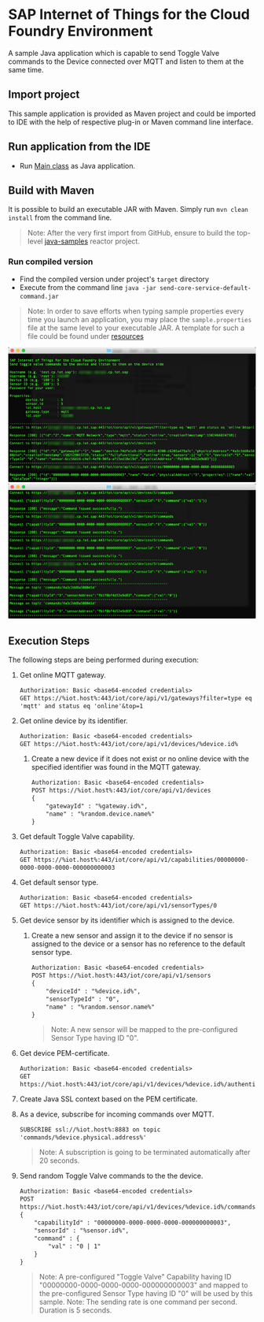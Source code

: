# SAP Internet of Things for the Cloud Foundry Environment
A sample Java application which is capable to send Toggle Valve commands to the Device connected over MQTT and listen to them at the same time. 

## Import project
This sample application is provided as Maven project and could be imported to IDE with the help of respective plug-in or Maven command line interface.

## Run application from the IDE
- Run [Main class](src/main/java/sample/Main.java) as Java application.

## Build with Maven
It is possible to build an executable JAR with Maven. Simply run `mvn clean install` from the command line.

>Note: After the very first import from GitHub, ensure to build the top-level [java-samples](../) reactor project.

### Run compiled version
- Find the compiled version under project's `target` directory
- Execute from the command line `java -jar send-core-service-default-command.jar`

>Note: In order to save efforts when typing sample properties every time you launch an application, you may place the `sample.properties` file at the same level to your executable JAR. A template for such a file could be found under [resources](src/main/resources/sample.properties)

![In Action](src/main/resources/send-core-service-default-command_0.jpg "In Action")
![In Action](src/main/resources/send-core-service-default-command_1.jpg "In Action")

## Execution Steps
The following steps are being performed during execution:

1. Get online MQTT gateway.
    ```
    Authorization: Basic <base64-encoded credentials>
    GET https://%iot.host%:443/iot/core/api/v1/gateways?filter=type eq 'mqtt' and status eq 'online'&top=1
    ```
2. Get online device by its identifier.
    ```
    Authorization: Basic <base64-encoded credentials>
    GET https://%iot.host%:443/iot/core/api/v1/devices/%device.id%
    ```
	1. Create a new device if it does not exist or no online device with the specified identifier was found in the MQTT gateway.
	    ```
	    Authorization: Basic <base64-encoded credentials>
	    POST https://%iot.host%:443/iot/core/api/v1/devices  
	    {
		    "gatewayId" : "%gateway.id%",
		    "name" : "%random.device.name%"
	    }
	    ```
3. Get default Toggle Valve capability.
    ```
    Authorization: Basic <base64-encoded credentials>
    GET https://%iot.host%:443/iot/core/api/v1/capabilities/00000000-0000-0000-0000-000000000003
    ```
4. Get default sensor type.
    ```
    Authorization: Basic <base64-encoded credentials>
    GET https://%iot.host%:443/iot/core/api/v1/sensorTypes/0
    ```
5. Get device sensor by its identifier which is assigned to the device.
	1. Create a new sensor and assign it to the device if no sensor is assigned to the device or a sensor has no reference to the default sensor type.
	    ```
	    Authorization: Basic <base64-encoded credentials>
	    POST https://%iot.host%:443/iot/core/api/v1/sensors  
	    {
		    "deviceId" : "%device.id%",
		    "sensorTypeId" : "0",
		    "name" : "%random.sensor.name%"
	    }
	    ```
	    >Note: A new sensor will be mapped to the pre-configured Sensor Type having ID "0".
6. Get device PEM-certificate.
    ```
    Authorization: Basic <base64-encoded credentials>
    GET https://%iot.host%:443/iot/core/api/v1/devices/%device.id%/authentication/pem
    ```
7. Create Java SSL context based on the PEM certificate.
8. As a device, subscribe for incoming commands over MQTT.
    ```
    SUBSCRIBE ssl://%iot.host%:8883 on topic 'commands/%device.physical.address%'  
    ```
    >Note: A subscription is going to be terminated automatically after 20 seconds.

9. Send random Toggle Valve commands to the the device.
    ```
    Authorization: Basic <base64-encoded credentials>
    POST https://%iot.host%:443/iot/core/api/v1/devices/%device.id%/commands
    {
	    "capabilityId" : "00000000-0000-0000-0000-000000000003",
	    "sensorId" : "%sensor.id%",
    	"command" : {
		    "val" : "0 | 1"
	    }
    }
    ```
    >Note: A pre-configured "Toggle Valve" Capability having ID "00000000-0000-0000-0000-000000000003" and mapped to the pre-configured Sensor Type having ID "0" will be used by this sample.
    >Note: The sending rate is one command per second. Duration is 5 seconds.
